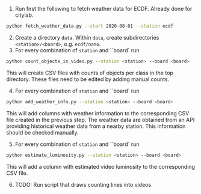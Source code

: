 
1. Run first the following to fetch weather data for ECDF. Already done for citylab.

```bash
python fetch_weather_data.py --start 2020-08-01 --station ecdf
```

2. Create a directory `data`. Within `data`, create subdirectories `<station>/<board>`, e.g. `ecdf/nano`.
3. For every combination of `station` and ``board` run

```bash
python count_objects_in_video.py --station <station> --board <board>
```
This will create CSV files with counts of objects per class in the top directory. These files need to be edited by
adding manual counts.

4. For every combination of `station` and ``board` run

```bash
python add_weather_info.py --station <station> --board <board>
```

This will add columns with weather information to the corresponding CSV file created in the previous step. The weather
data are obtained from an API providing historical weather data from a nearby station. This information should be checked
manually.

5. For every combination of `station` and ``board` run

```bash
python estimate_luminosity.py --station <station> --board <board>
```

This will add a column with estimated video luminosity to the corresponding CSV file.

6. TODO: Run script that draws counting lines into videos